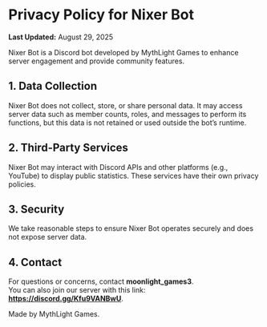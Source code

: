 # Privacy Policy for Nixer Bot

**Last Updated:** August 29, 2025

Nixer Bot is a Discord bot developed by MythLight Games to enhance server engagement and provide community features.

## 1. Data Collection
Nixer Bot does not collect, store, or share personal data. It may access server data such as member counts, roles, and messages to perform its functions, but this data is not retained or used outside the bot’s runtime.

## 2. Third-Party Services
Nixer Bot may interact with Discord APIs and other platforms (e.g., YouTube) to display public statistics. These services have their own privacy policies.

## 3. Security
We take reasonable steps to ensure Nixer Bot operates securely and does not expose server data.

## 4. Contact
For questions or concerns, contact **moonlight_games3**.
<br>
You can also join our server with this link: **https://discord.gg/Kfu9VANBwU**.

Made by MythLight Games.
